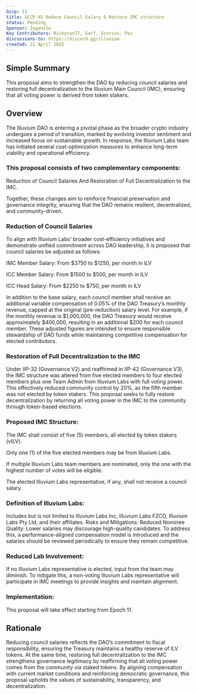 ```yaml
---
Gccp: 11
title: GCCP-XX Reduce Council Salary & Restore IMC structure
status: Pending
Sponsor: Jaganite
Key Contributors: Rickytan77, Garf, Scoriox, Paz
discussions-to: https://discord.gg/illuvium
created: 21 April 2025
---
```


## Simple Summary
This proposal aims to strengthen the DAO by reducing council salaries and restoring full decentralization to the Illuvium Main Council (IMC), ensuring that all voting power is derived from token stakers.

## Overview
The Illuvium DAO is entering a pivotal phase as the broader crypto industry undergoes a period of transition, marked by evolving investor sentiment and increased focus on sustainable growth. In response, the Illuvium Labs team has initiated several cost-optimization measures to enhance long-term viability and operational efficiency.

### This proposal consists of two complementary components:
Reduction of Council Salaries And Restoration of Full Decentralization to the IMC.


Together, these changes aim to reinforce financial preservation and governance integrity, ensuring that the DAO remains resilient, decentralized, and community-driven.

### Reduction of Council Salaries
To align with Illuvium Labs' broader cost-efficiency initiatives and demonstrate unified commitment across DAO leadership, it is proposed that council salaries be adjusted as follows:


IMC Member Salary: From $3750 to $1250, per month in ILV


ICC Member Salary: From $1500 to $500, per month in ILV


ICC Head Salary: From $2250 to $750, per month in ILV


In addition to the base salary, each council member shall receive an additional variable compensation of 0.05% of the DAO Treasury’s monthly revenue, capped at the original (pre-reduction) salary level. For example, if the monthly revenue is $1,000,000, the DAO Treasury would receive approximately $400,000, resulting in an additional $200 for each council member.
These adjusted figures are intended to ensure responsible stewardship of DAO funds while maintaining competitive compensation for elected contributors.

### Restoration of Full Decentralization to the IMC
Under IIP-32 (Governance V2) and reaffirmed in IIP-42 (Governance V3), the IMC structure was altered from five elected members to four elected members plus one Team Admin from Illuvium Labs with full voting power. This effectively reduced community control by 20%, as the fifth member was not elected by token stakers.
This proposal seeks to fully restore decentralization by returning all voting power in the IMC to the community through token-based elections.

### Proposed IMC Structure:
The IMC shall consist of five (5) members, all elected by token stakers (vILV).


Only one (1) of the five elected members may be from Illuvium Labs.


If multiple Illuvium Labs team members are nominated, only the one with the highest number of votes will be eligible.


The elected Illuvium Labs representative, if any, shall not receive a council salary.


### Definition of Illuvium Labs:
Includes but is not limited to Illuvium Labs Inc, Illuvium Labs FZCO, Illuvium Labs Pty Ltd, and their affiliates.
Risks and Mitigations:
Reduced Nominee Quality:
Lower salaries may discourage high-quality candidates. To address this, a performance-aligned compensation model is introduced and the salaries should be reviewed periodically to ensure they remain competitive.


### Reduced Lab Involvement:
If no Illuvium Labs representative is elected, input from the team may diminish. To mitigate this, a non-voting Illuvium Labs representative will participate in IMC meetings to provide insights and maintain alignment.

### Implementation:
This proposal will take effect starting from Epoch 11.

## Rationale
Reducing council salaries reflects the DAO’s commitment to fiscal responsibility, ensuring the Treasury maintains a healthy reserve of ILV tokens. At the same time, restoring full decentralization to the IMC strengthens governance legitimacy by reaffirming that all voting power comes from the community via staked tokens. By aligning compensation with current market conditions and reinforcing democratic governance, this proposal upholds the values of sustainability, transparency, and decentralization.


